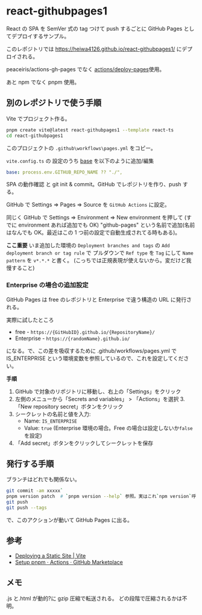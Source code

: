 # react-githubpages1

React の SPA を SemVer 式の tag つけて push するごとに
GitHub Pages としてデプロイするサンプル。

このレポジトリでは
https://heiwa4126.github.io/react-githubpages1/
にデプロイされる。

peaceiris/actions-gh-pages でなく
[actions/deploy-pages](https://github.com/actions/deploy-pages)使用。

あと npm でなく pnpm 使用。

## 別のレポジトリで使う手順

Vite でプロジェクト作る。

```bash
pnpm create vite@latest react-githubpages1 --template react-ts
cd react-githubpages1
```

このプロジェクトの
`.github\workflows\pages.yml` をコピー。

`vite.config.ts` の 設定のうち [base](https://ja.vitejs.dev/config/shared-options.html#base) を以下のように追加/編集

```yaml
base: process.env.GITHUB_REPO_NAME ?? "./",
```

SPA の動作確認 と git init & commit。GitHub でレポジトリを作り、push する。

GitHub で Settings ⇒ Pages ⇒ Source を `GitHub Actions` に設定。

同じく
GitHub で Settings ⇒ Environment ⇒ New environment を押して
(すでに environment あれば追加でも OK)
"github-pages" という名前で追加(名前はなんでも OK。最近はこの 1 つ前の設定で自動生成されてる時もある)。

**ここ重要**
いま追加した環境の
`Deployment branches and tags`
の `Add deployment branch or tag rule` で
プルダウンで `Ref type` を `Tag` にして
`Name pattern` を `v*.*.*` と書く。
(こっちでは正規表現が使えないから。変だけど我慢すること)

### Enterprise の場合の追加設定

GitHub Pages は free のレポジトリと Enterprise で違う構造の URL に発行される。

実際に試したところ

- free - `https://{GitHubID}.github.io/{RepositoryName}/`
- Enterprise - `https://{randomName}.github.io/`

になる。で、この差を吸収するために .github/workflows/pages.yml で IS_ENTERPRISE という環境変数を参照しているので、これを設定してください。

**手順**

1. GitHub で対象のリポジトリに移動し、右上の「Settings」をクリック
2. 左側のメニューから「Secrets and variables」 > 「Actions」を選択 3.「New repository secret」ボタンをクリック
3. シークレットの名前と値を入力:
   - Name: `IS_ENTERPRISE`
   - Value: `true` (Enterprise 環境の場合。Free の場合は設定しないか`false`を設定)
4. 「Add secret」ボタンをクリックしてシークレットを保存

## 発行する手順

ブランチはどれでも関係ない。

```sh
git commit -am xxxxx`
pnpm version patch  # `pnpm version --help` 参照。実はこれ`npm version`呼んでるだけ
git push
git push --tags
```

で、このアクションが動いて GitHub Pages に出る。

## 参考

- [Deploying a Static Site \| Vite](https://vitejs.dev/guide/static-deploy.html#github-pages)
- [Setup pnpm · Actions · GitHub Marketplace](https://github.com/marketplace/actions/setup-pnpm)

## メモ

.js と.html が動的?に gzip 圧縮で転送される。
どの段階で圧縮されるかは不明。
